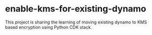 # enable-kms-for-existing-dynamo
This project is sharing the learning of moving existing dynamo to KMS based encryption using Python CDK stack.
